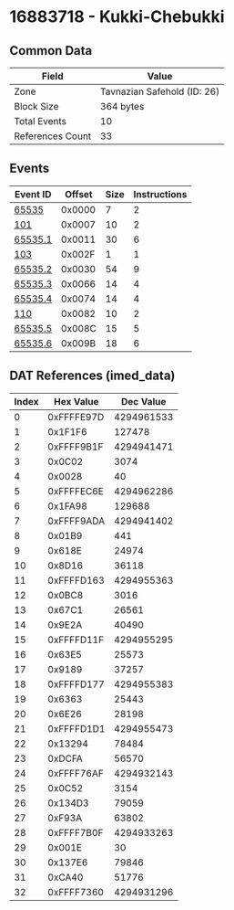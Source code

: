 # 16883718 - Kukki-Chebukki

## Common Data

| Field            | Value                       |
|------------------|-----------------------------|
| Zone             | Tavnazian Safehold (ID: 26) |
| Block Size       | 364 bytes                   |
| Total Events     | 10                          |
| References Count | 33                          |

## Events

| Event ID                | Offset   |   Size |   Instructions |
|-------------------------|----------|--------|----------------|
| [65535](./65535.md)     | 0x0000   |      7 |              2 |
| [101](./101.md)         | 0x0007   |     10 |              2 |
| [65535.1](./65535.1.md) | 0x0011   |     30 |              6 |
| [103](./103.md)         | 0x002F   |      1 |              1 |
| [65535.2](./65535.2.md) | 0x0030   |     54 |              9 |
| [65535.3](./65535.3.md) | 0x0066   |     14 |              4 |
| [65535.4](./65535.4.md) | 0x0074   |     14 |              4 |
| [110](./110.md)         | 0x0082   |     10 |              2 |
| [65535.5](./65535.5.md) | 0x008C   |     15 |              5 |
| [65535.6](./65535.6.md) | 0x009B   |     18 |              6 |

## DAT References (imed_data)

|   Index | Hex Value   |   Dec Value |
|---------|-------------|-------------|
|       0 | 0xFFFFE97D  |  4294961533 |
|       1 | 0x1F1F6     |      127478 |
|       2 | 0xFFFF9B1F  |  4294941471 |
|       3 | 0x0C02      |        3074 |
|       4 | 0x0028      |          40 |
|       5 | 0xFFFFEC6E  |  4294962286 |
|       6 | 0x1FA98     |      129688 |
|       7 | 0xFFFF9ADA  |  4294941402 |
|       8 | 0x01B9      |         441 |
|       9 | 0x618E      |       24974 |
|      10 | 0x8D16      |       36118 |
|      11 | 0xFFFFD163  |  4294955363 |
|      12 | 0x0BC8      |        3016 |
|      13 | 0x67C1      |       26561 |
|      14 | 0x9E2A      |       40490 |
|      15 | 0xFFFFD11F  |  4294955295 |
|      16 | 0x63E5      |       25573 |
|      17 | 0x9189      |       37257 |
|      18 | 0xFFFFD177  |  4294955383 |
|      19 | 0x6363      |       25443 |
|      20 | 0x6E26      |       28198 |
|      21 | 0xFFFFD1D1  |  4294955473 |
|      22 | 0x13294     |       78484 |
|      23 | 0xDCFA      |       56570 |
|      24 | 0xFFFF76AF  |  4294932143 |
|      25 | 0x0C52      |        3154 |
|      26 | 0x134D3     |       79059 |
|      27 | 0xF93A      |       63802 |
|      28 | 0xFFFF7B0F  |  4294933263 |
|      29 | 0x001E      |          30 |
|      30 | 0x137E6     |       79846 |
|      31 | 0xCA40      |       51776 |
|      32 | 0xFFFF7360  |  4294931296 |
